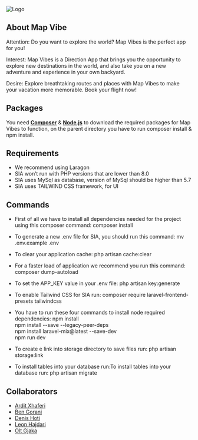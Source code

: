 ![Logo](https://cdn.discordapp.com/attachments/1032681097764536403/1033699563535597649/logo165.png)  

## About Map Vibe

Attention: Do you want to explore the world? Map Vibes is the perfect app for you!

Interest: Map Vibes is a Direction App that brings you the opportunity to explore new destinations in the world, and also take you on a new adventure and experience in your own backyard.

Desire: Explore breathtaking routes and places with Map Vibes to make your vacation more memorable. Book your flight now!

## Packages

You need **[Composer](https://getcomposer.org/download/)** & **[Node.js](https://nodejs.org/en/download/)** to download the required packages for Map Vibes to function, on the parent directory you have to run composer install & npm install.

## Requirements 
- We recommend using Laragon 
- SIA won’t run with PHP versions that are lower than 8.0  
- SIA uses MySql as database, version of MySql should be higher than 5.7 
- SIA uses TAILWIND CSS framework, for UI 



## Commands

- First of all we have to install all dependencies needed for the project using this composer command: 
composer install 

- To generate a new .env file for SIA, you should run this command: 
mv .env.example .env 

- To clear your application cache: 
php artisan cache:clear   

- For a faster load of application we recommend you run this command: 
composer dump-autoload 

- To set the APP_KEY value in your .env file: 
php artisan key:generate  

- To enable Tailwind CSS for SIA run: 
composer require laravel-frontend-presets tailwindcss 

- You have to run these four commands to install node required dependencies: 
npm install  
npm install --save --legacy-peer-deps  
npm install laravel-mix@latest --save-dev  
npm run dev 

- To create e link into storage directory to save files run: 
php artisan storage:link 

- To install tables into your database run:To install tables into your database run: 
php artisan migrate 


## Collaborators

- [Ardit Xhaferi](https://www.linkedin.com/in/ardit-xhaferi/)
- [Ben Gorani](https://www.linkedin.com/in/ben-gorani-405b06212/)
- [Denis Hoti](https://www.linkedin.com/in/denishoti/)
- [Leon Hajdari](mailto:leonhajdari832@gmail.com)
- [Olt Gjaka](mailto:oltigjaka1@gmail.com)
